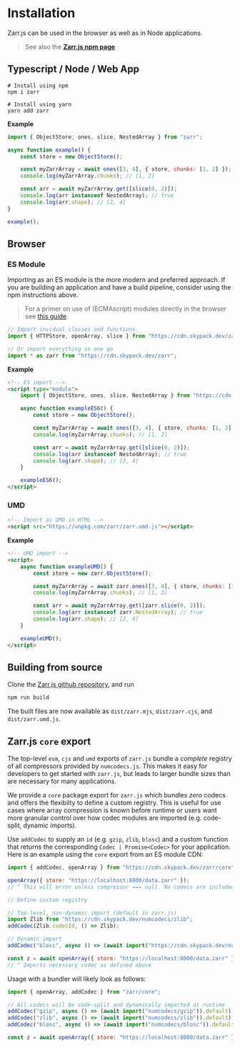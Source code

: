 # Installation

Zarr.js can be used in the browser as well as in Node applications.

> See also the [**Zarr.js npm page**](https://www.npmjs.com/package/zarr).


## Typescript / Node / Web App

```shell
# Install using npm
npm i zarr

# Install using yarn
yarn add zarr
```

**Example**
```javascript
import { ObjectStore, ones, slice, NestedArray } from "zarr";

async function example() {
    const store = new ObjectStore();

    const myZarrArray = await ones([3, 4], { store, chunks: [1, 2] });
    console.log(myZarrArray.chunks); // [1, 2]

    const arr = await myZarrArray.get([slice(0, 2)]);
    console.log(arr instanceof NestedArray); // true
    console.log(arr.shape); // [2, 4]
}

example();
```

## Browser

### ES Module

Importing as an ES module is the more modern and preferred approach. If you are building an application and have a build pipeline, consider using the npm instructions above.

> For a primer on use of (ECMAscript) modules directly in the browser see [this guide](https://developer.mozilla.org/en-US/docs/Web/JavaScript/Guide/Modules).

```js
// Import invidual classes and functions.
import { HTTPStore, openArray, slice } from "https://cdn.skypack.dev/zarr";

// Or import everything in one go
import * as zarr from "https://cdn.skypack.dev/zarr";
```

**Example**
```html
<!-- ES import -->
<script type="module">
    import { ObjectStore, ones, slice, NestedArray } from "https://cdn.skypack.dev/zarr";

    async function exampleES6() {
        const store = new ObjectStore();

        const myZarrArray = await ones([3, 4], { store, chunks: [1, 2] });
        console.log(myZarrArray.chunks); // [1, 2]

        const arr = await myZarrArray.get([slice(0, 2)]);
        console.log(arr instanceof NestedArray); // true
        console.log(arr.shape); // [2, 4]
    }

    exampleES6();
</script>
```

### UMD

```html
<!-- Import as UMD in HTML -->
<script src="https://unpkg.com/zarr/zarr.umd.js"></script>
```
**Example**
```html
<!-- UMD import -->
<script>
    async function exampleUMD() {
        const store = new zarr.ObjectStore();

        const myZarrArray = await zarr.ones([3, 4], { store, chunks: [1, 2] });
        console.log(myZarrArray.chunks); // [1, 2]

        const arr = await myZarrArray.get([zarr.slice(0, 2)]);
        console.log(arr instanceof zarr.NestedArray); // true
        console.log(arr.shape); // [2, 4]
    }

    exampleUMD();
</script>
```


## Building from source
Clone the [Zarr.js github repository](https://github.com/gzuidhof/zarr.js), and run
```bash
npm run build
```

The built files are now available as `dist/zarr.mjs`, `dist/zarr.cjs`, and `dist/zarr.umd.js`.

## Zarr.js `core` export
The top-level `esm`, `cjs` and `umd` exports of `zarr.js` bundle a _complete_ registry
of all compressors provided by `numcodecs.js`. This makes it easy for developers to
get started with `zarr.js`, but leads to larger bundle sizes than are necessary for
many applications. 

We provide a `core` package export for `zarr.js` which bundles _zero_ codecs and
offers the flexibilty to define a custom registry. This is useful for use cases where
array compression is known before runtime or users want more granular control over how 
codec modules are imported (e.g. code-split, dynamic imports).

Use `addCodec` to supply an `id` (e.g. `gzip`, `zlib`, `blosc`) and a custom function
that returns the corresponding `Codec | Promise<Codec>` for your application. Here
is an example using the `core` export from an ES module CDN: 

```javascript
import { addCodec, openArray } from "https://cdn.skypack.dev/zarr/core";

openArray({ store: "https://localhost:8000/data.zarr" });
// ^ This will error unless compressor === null. No codecs are included in the core export.

// Define custom registry

// Top-level, non-dynamic import (default in zarr.js)
import Zlib from "https://cdn.skypack.dev/numcodecs/zlib"; 
addCodec(Zlib.codecId, () => Zlib);

// Dynamic import 
addCodec("blosc", async () => (await import("https://cdn.skypack.dev/numcodecs/blosc")).default);

const z = await openArray({ store: "https://localhost:8000/data.zarr" });
// ^ Imports necessary codec as defined above
```

Usage with a bundler will likely look as follows:

```javascript
import { openArray, addCodec } from "zarr/core";

// All codecs will be code-split and dynamically imported at runtime
addCodec("gzip", async () => (await import("numcodecs/gzip")).default);
addCodec("zlib", async () => (await import("numcodecs/zlib")).default);
addCodec("blosc", async () => (await import("numcodecs/blosc")).default);

const z = await openArray({ store: "https://localhost:8000/data.zarr" });
```
